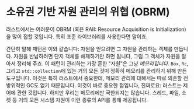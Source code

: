 # 소유권 기반 자원 관리의 위협 (OBRM)

러스트에서는 여러분이 OBRM (혹은 RAII: Resource Acquisition Is Initialization) 을 많이 접할 것입니다. 특히 표준 라이브러리를 사용한다면 말이죠.

간단히 말해 패턴은 이와 같습니다: 자원을 얻으려면 그 자원을 관리하는 객체를 만듭니다. 자원을 반납하려면 단지 객체를 해제하기만 하면 됩니다, 그럼 그 객체가 자원을 알아서 정리해 주죠. 
이 패턴이 관리하는 가장 흔한 "자원"은 그냥 *메모리입니다*. `Box`, `Rc`, 그리고 `std::collection`에 있는 거의 모든 것이 정확히 메모리를 관리하기 위해 만든 도구입니다. 
이것은 특히 러스트에서 중요한데, 메모리 관리에 대해서는 따로 의존할 전방위적인 GC도 없기 때문입니다. 이것이 바로 중요한 점입니다, 진짜로요: 러스트는 제어에 관한 것입니다. 하지만 우리는 메모리에만 국한되지는 않습니다. 
스레드, 파일, 소켓 등 거의 모든 시스템 자원이 이런 종류의 API를 통해 제공됩니다.
